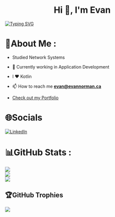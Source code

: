 
<h1 align="center">Hi 👋, I'm Evan</h1>


[![Typing SVG](https://readme-typing-svg.herokuapp.com?size=30&center=true&multiline=true&width=800&height=100&lines=A+passionate+networking+student+from+Canada)](https://git.io/typing-svg)

# 💫About Me :
- Studied Network Systems

- 🔭 Currently working in Application Development

- I ❤️ Kotlin

- 📫 How to reach me **evan@evannorman.ca**

- [Check out my Portfolio](https://evannorman.ca)


# 🌐Socials
[![LinkedIn](https://img.shields.io/badge/LinkedIn-%230077B5.svg?logo=linkedin&logoColor=white)](https://linkedin.com/in/evan-norman3b9901211) 

# 📊GitHub Stats :
![](https://github-readme-stats.vercel.app/api?username=goldentg&theme=gruvbox&hide_border=false&include_all_commits=false&count_private=false)<br/>
![](https://github-readme-streak-stats.herokuapp.com/?user=goldentg&theme=gruvbox&hide_border=false)<br/>
![](https://github-readme-stats.vercel.app/api/top-langs/?username=goldentg&theme=gruvbox&hide_border=false&include_all_commits=true&count_private=true&layout=compact)

## 🏆GitHub Trophies
![](https://github-profile-trophy.vercel.app/?username=goldentg&theme=radical&no-frame=false&no-bg=false&margin-w=4)
